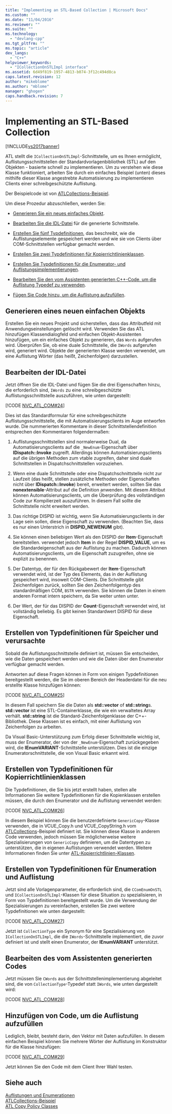 ```yaml
---
title: "Implementing an STL-Based Collection | Microsoft Docs"
ms.custom: ""
ms.date: "11/04/2016"
ms.reviewer: ""
ms.suite: ""
ms.technology: 
  - "devlang-cpp"
ms.tgt_pltfrm: ""
ms.topic: "article"
dev_langs: 
  - "C++"
helpviewer_keywords: 
  - "ICollectionOnSTLImpl interface"
ms.assetid: 6d49f819-1957-4813-b074-3f12c494d8ca
caps.latest.revision: 12
author: "mikeblome"
ms.author: "mblome"
manager: "ghogen"
caps.handback.revision: 7
---
```

# Implementing an STL-Based Collection
[!INCLUDE[vs2017banner](../assembler/inline/includes/vs2017banner.md)]

ATL stellt die `ICollectionOnSTLImpl`\-Schnittstelle, um es Ihnen ermöglicht, Auflistungsschnittstellen der Standardvorlagenbibliothek \(STL\) auf den Objekten \- basierte schnell zu implementieren.  Um zu verstehen wie diese Klasse funktioniert, arbeiten Sie durch ein einfaches Beispiel \(unten\) dieses mithilfe dieser Klasse angestrebte Automatisierung zu implementieren Clients einer schreibgeschützte Auflistung.  
  
 Der Beispielcode ist von [ATLCollections\-Beispiel](../top/visual-cpp-samples.md).  
  
 Um diese Prozedur abzuschließen, werden Sie:  
  
-   [Generieren Sie ein neues einfaches Objekt](#vccongenerating_an_object).  
  
-   [Bearbeiten Sie die IDL\-Datei](#vcconedit_the_idl) für die generierte Schnittstelle.  
  
-   [Erstellen Sie fünf Typdefinitionen](#vcconstorage_and_exposure_typedefs), das beschreibt, wie die Auflistungselemente gespeichert werden und wie sie von Clients über COM\-Schnittstellen verfügbar gemacht werden.  
  
-   [Erstellen Sie zwei Typdefinitionen für Kopierrichtlinienklassen](#vcconcopy_classes).  
  
-   [Erstellen Sie Typdefinitionen für die Enumerator\- und Auflistungsimplementierungen](#vcconenumeration_and_collection).  
  
-   [Bearbeiten Sie den vom Assistenten generierten C\+\+\-Code, um die Auflistung Typedef zu verwenden](#vcconedit_the_generated_code).  
  
-   [Fügen Sie Code hinzu, um die Auflistung aufzufüllen](#vcconpopulate_the_collection).  
  
##  <a name="vccongenerating_an_object"></a> Generieren eines neuen einfachen Objekts  
 Erstellen Sie ein neues Projekt und sicherstellen, dass das Attributfeld mit Anwendungseinstellungen gelöscht wird.  Verwenden Sie das ATL hinzufügen Klassendialogfeld und einfachen Objekt\-Assistenten hinzufügen, um ein einfaches Objekt zu generieren, das `Words` aufgerufen wird.  Überprüfen Sie, ob eine duale Schnittstelle, die `IWords` aufgerufen wird, generiert wird.  Objekte der generierten Klasse werden verwendet, um eine Auflistung Wörter \(das heißt, Zeichenfolgen\) darzustellen.  
  
##  <a name="vcconedit_the_idl"></a> Bearbeiten der IDL\-Datei  
 Jetzt öffnen Sie die IDL\-Datei und fügen Sie die drei Eigenschaften hinzu, die erforderlich sind, `IWords` zu eine schreibgeschützte Auflistungsschnittstelle auszuführen, wie unten dargestellt:  
  
 [!CODE [NVC_ATL_COM#24](../CodeSnippet/VS_Snippets_Cpp/NVC_ATL_COM#24)]  
  
 Dies ist das Standardformular für eine schreibgeschützte Auflistungsschnittstelle, die mit Automatisierungsclients im Auge entworfen wurde.  Die nummerierten Kommentare in dieser Schnittstellendefinition entsprechen den Kommentaren folgendermaßen:  
  
1.  Auflistungsschnittstellen sind normalerweise Dual, da Automatisierungsclients auf die `_NewEnum`\-Eigenschaft über **IDispatch::Invoke** zugreift.  Allerdings können Automatisierungsclients auf die übrigen Methoden zum vtable zugreifen, daher sind duale Schnittstellen in Dispatchschnittstellen vorzuziehen.  
  
2.  Wenn eine duale Schnittstelle oder eine Dispatchschnittstelle nicht zur Laufzeit \(das heißt, stellen zusätzliche Methoden oder Eigenschaften nicht über **IDispatch::Invoke**\) bereit, erweitert werden, sollten Sie das **nonextensible**\-Attribut auf die Definition anwenden.  Mit diesem Attribut können Automatisierungsclients, um die Überprüfung des vollständigen Code zur Kompilierzeit auszuführen.  In diesem Fall sollte die Schnittstelle nicht erweitert werden.  
  
3.  Das richtige DISPID ist wichtig, wenn Sie Automatisierungsclients in der Lage sein sollen, diese Eigenschaft zu verwenden.  \(Beachten Sie, dass es nur einen Unterstrich in **DISPID\_NEWENUM** gibt\).  
  
4.  Sie können einen beliebigen Wert als den DISPID der **Item**\-Eigenschaft bereitstellen.  verwendet jedoch **Item** in der Regel **DISPID\_VALUE**, um es die Standardeigenschaft aus der Auflistung zu machen.  Dadurch können Automatisierungsclients, um die Eigenschaft zuzugreifen, ohne sie explizit zu benennen.  
  
5.  Der Datentyp, der für den Rückgabewert der **Item**\-Eigenschaft verwendet wird, ist der Typ des Elements, das in der Auflistung gespeichert wird, insoweit COM\-Clients.  Die Schnittstelle gibt Zeichenfolgen zurück, sollten Sie den Zeichenfolgentyp des standardmäßigen COM, `BSTR` verwenden.  Sie können die Daten in einem anderen Format intern speichern, da Sie weiter unten unter.  
  
6.  Der Wert, der für das DISPID der **Count**\-Eigenschaft verwendet wird, ist vollständig beliebig.  Es gibt keinen Standardwert DISPID für diese Eigenschaft.  
  
##  <a name="vcconstorage_and_exposure_typedefs"></a> Erstellen von Typdefinitionen für Speicher und verursachte  
 Sobald die Auflistungsschnittstelle definiert ist, müssen Sie entscheiden, wie die Daten gespeichert werden und wie die Daten über den Enumerator verfügbar gemacht werden.  
  
 Antworten auf diese Fragen können in Form von einigen Typdefinitionen bereitgestellt werden, die Sie im oberen Bereich der Headerdatei für die neu erstellte Klasse hinzufügen können:  
  
 [!CODE [NVC_ATL_COM#25](../CodeSnippet/VS_Snippets_Cpp/NVC_ATL_COM#25)]  
  
 In diesem Fall speichern Sie die Daten als **std::vector** of **std::string**s.  **std::vector** ist eine STL\-Containerklasse, die wie ein verwaltetes Array verhält.  **std::string** ist die Standard\-Zeichenfolgenklasse der C\+\+\-Bibliothek.  Diese Klassen ist es einfach, mit einer Auflistung von Zeichenfolgen zu arbeiten.  
  
 Da Visual Basic\-Unterstützung zum Erfolg dieser Schnittstelle wichtig ist, muss der Enumerator, der von der `_NewEnum`\-Eigenschaft zurückgegeben wird, die **IEnumVARIANT**\-Schnittstelle unterstützen.  Dies ist die einzige Enumeratorschnittstelle, die von Visual Basic erkannt wird.  
  
##  <a name="vcconcopy_classes"></a> Erstellen von Typdefinitionen für Kopierrichtlinienklassen  
 Die Typdefinitionen, die Sie bis jetzt erstellt haben, stellen alle Informationen Sie weitere Typdefinitionen für die Kopienklassen erstellen müssen, die durch den Enumerator und die Auflistung verwendet werden:  
  
 [!CODE [NVC_ATL_COM#26](../CodeSnippet/VS_Snippets_Cpp/NVC_ATL_COM#26)]  
  
 In diesem Beispiel können Sie die benutzerdefinierte `GenericCopy`\-Klasse verwenden, die in VCUE\_Copy.h und VCUE\_CopyString.h vom [ATLCollections](../top/visual-cpp-samples.md)\-Beispiel definiert ist.  Sie können diese Klasse in anderem Code verwenden, jedoch müssen Sie möglicherweise weitere Spezialisierungen von `GenericCopy` definieren, um die Datentypen zu unterstützen, die in eigenen Auflistungen verwendet werden.  Weitere Informationen finden Sie unter [ATL\-Kopierrichtlinien\-Klassen](../atl/atl-copy-policy-classes.md).  
  
##  <a name="vcconenumeration_and_collection"></a> Erstellen von Typdefinitionen für Enumeration und Auflistung  
 Jetzt sind alle Vorlagenparameter, die erforderlich sind, die `CComEnumOnSTL` und `ICollectionOnSTLImpl`\-Klassen für diese Situation zu spezialisieren, in Form von Typdefinitionen bereitgestellt wurde.  Um die Verwendung der Spezialisierungen zu vereinfachen, erstellen Sie zwei weitere Typdefinitionen wie unten dargestellt:  
  
 [!CODE [NVC_ATL_COM#27](../CodeSnippet/VS_Snippets_Cpp/NVC_ATL_COM#27)]  
  
 Jetzt ist `CollectionType` ein Synonym für eine Spezialisierung von `ICollectionOnSTLImpl`, die die `IWords`\-Schnittstelle implementiert, die zuvor definiert ist und stellt einen Enumerator, der **IEnumVARIANT** unterstützt.  
  
##  <a name="vcconedit_the_generated_code"></a> Bearbeiten des vom Assistenten generierten Codes  
 Jetzt müssen Sie `CWords` aus der Schnittstellenimplementierung abgeleitet sind, die von `CollectionType`\-Typedef statt `IWords`, wie unten dargestellt wird:  
  
 [!CODE [NVC_ATL_COM#28](../CodeSnippet/VS_Snippets_Cpp/NVC_ATL_COM#28)]  
  
##  <a name="vcconpopulate_the_collection"></a> Hinzufügen von Code, um die Auflistung aufzufüllen  
 Lediglich, bleibt, besteht darin, den Vektor mit Daten aufzufüllen.  In diesem einfachen Beispiel können Sie mehrere Wörter der Auflistung im Konstruktor für die Klasse hinzufügen:  
  
 [!CODE [NVC_ATL_COM#29](../CodeSnippet/VS_Snippets_Cpp/NVC_ATL_COM#29)]  
  
 Jetzt können Sie den Code mit dem Client Ihrer Wahl testen.  
  
## Siehe auch  
 [Auflistungen und Enumerationen](../atl/atl-collections-and-enumerators.md)   
 [ATLCollections\-Beispiel](../top/visual-cpp-samples.md)   
 [ATL Copy Policy Classes](../atl/atl-copy-policy-classes.md)